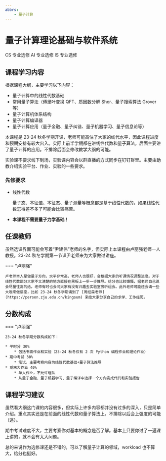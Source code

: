 ```yaml
---
abbrs:
    - 量子计算
---
```


# 量子计算理论基础与软件系统

<div class="badges">
<span class="badge cs-badge">CS 专业选修</span>
<span class="badge ai-badge">AI 专业选修</span>
<span class="badge is-badge">IS 专业选修</span>
</div>

## 课程学习内容

根据课程大纲，主要学习以下内容：

* 量子计算中的线性代数基础
* 常用量子算法（傅里叶变换 QFT、质因数分解 Shor、量子搜索算法 Grover 等）
* 量子计算机体系结构
* 量子计算编译器
* 量子计算应用（量子金融、量子纠错、量子机器学习、量子信息论等）

本课程是 23-24 秋冬学期开课，老师可能高估了大家的线代水平，因此课程进度和预期安排有较大出入。实际上前半学期都在讲线性代数和量子算法，后面主要讲了量子计算的应用。不排除后面会修改教学大纲的可能。

实验课不要求线下到场，实验课内容会以群直播的方式同步在钉钉群里。主要由助教介绍实验平台、作业、实验的一些要求。

### 先修要求

* 线性代数

    量子态、本征值、本征态、量子测量等概念都是基于线性代数的，如果线性代数忘得差不多了可能会比较痛苦。

* **本课程不需要量子力学基础！**

## 任课教师

虽然选课界面可能会写着“尹建伟”老师的名字，但实际上本课程由卢丽强老师一人教授。23-24 秋冬学期第一节课尹老师来为大家做过讲座。

=== "卢丽强"

    卢老师本人是做量子方向，水平非常高，老师人也很好，会根据大家的听课情况调整进度。对于线性代数部分大家不太清楚的地方直接在黑板上一步一步推导。给分也比较慷慨，据老师自己说会尽量往高的给。老师有时也会问大家有没有兴趣去实验室旁听组会。此外老师可能还会请一些大咖来做讲座，比如 23-24 秋冬学期请到了 [周经森老师](https://person.zju.edu.cn/kingsum) 来给大家分享自己的求学、工作经历。

## 分数构成

=== "卢丽强"

    23-24 秋冬学期分数构成如下：

    * 平时分 30%
        * 包括书面作业和实验（23-24 秋冬仅有 2 次 Python 编程作业和理论作业）
    * 期中考试 30%
        * 笔试，主要考察内容为线性代数基础+量子算法推导
    * 期末大作业 40%
        * 单人作业，不允许组队
        * 从量子金融、量子机器学习、量子编译中选择一个方向完成代码和实验报告

## 课程学习建议

虽然看大纲这门课的内容很多，但实际上许多内容都并没有过多的深入，只是简单介绍。重点其实还是在前面的线性代数和量子算法上。不排除以后会上强度的可能（逃）。

期中考试难度不大，主要考察你对基本的概念是否了解。基本上只要你过了一遍课上讲的，就不会有太大问题。

总的来说作为选修课还是不错的，可以了解量子计算的领域，workload 也不算大，给分也挺好。
